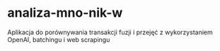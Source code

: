 # analiza-mno-nik-w
Aplikacja do porównywania transakcji fuzji i przejęć z wykorzystaniem OpenAI, batchingu i web scrapingu
